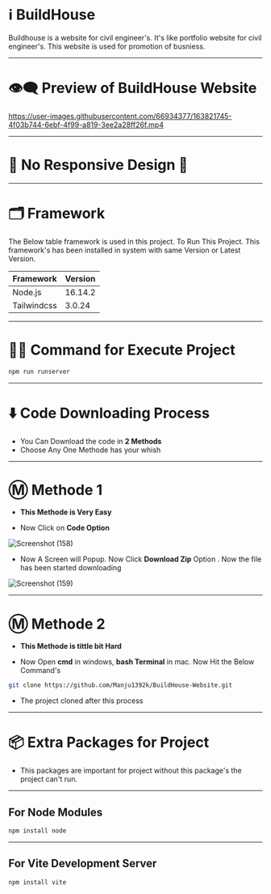 # ℹ️ BuildHouse

Buildhouse is a website for civil engineer's. It's like portfolio website for civil engineer's. This website is used for promotion of busniess.

---

# 👁️‍🗨️ Preview of BuildHouse Website

https://user-images.githubusercontent.com/66934377/163821745-4f03b744-6ebf-4f99-a819-3ee2a28ff26f.mp4

---

# 📱 No Responsive Design 🥲

---

# 🗂️ Framework 

The Below table framework is used in this project. To Run This Project. This framework's has been installed in system with same Version or Latest Version.

| Framework  | Version |
| ------------- | ------------- |
| Node.js  | 16.14.2  |
| Tailwindcss  | 3.0.24  |

---

# 👨‍💻 Command for Execute Project

```bash
npm run runserver
```
---

# ⬇️ Code Downloading Process

* You Can Download the code in **2 Methods**
* Choose Any One Methode has your whish

---

# Ⓜ️ Methode 1

* **This Methode is Very Easy**

* Now Click on __Code Option__

![Screenshot (158)](https://user-images.githubusercontent.com/66934377/164152919-f2854829-535d-4227-9c2f-031f8051f6ac.png)

* Now A Screen will Popup. Now Click **Download Zip** Option . Now the file has been started downloading 

![Screenshot (159)](https://user-images.githubusercontent.com/66934377/164153128-b64e85a2-e40c-4457-9835-a749ac79acd6.png)

---

# Ⓜ️ Methode 2

* **This Methode is tittle bit Hard**

* Now Open **cmd** in windows, **bash Terminal** in mac. Now Hit the Below Command's

```bash
git clone https://github.com/Manju1392k/BuildHouse-Website.git 
```

* The project cloned after this process

---

# 📦 Extra Packages for Project

* This packages are important for project without this package's the project can't run.

---
## For Node Modules
```bash
npm install node
```

---

## For Vite Development Server

```bash
npm install vite
```
